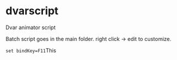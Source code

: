 # dvarscript
Dvar animator script

Batch script goes in the main folder. right click -> edit to customize.

```set bindKey=F11```This

